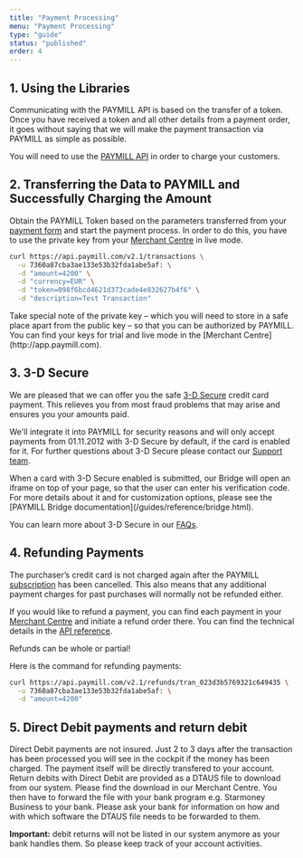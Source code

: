 ```yaml
---
title: "Payment Processing"
menu: "Payment Processing"
type: "guide"
status: "published"
order: 4
---
```


## 1. Using the Libraries

Communicating with the PAYMILL API is based on the transfer of a token. Once you have received a token and all other details from a payment order, it goes without saying that we will make the payment transaction via PAYMILL as simple as possible.

You will need to use the [PAYMILL API](/API) in order to charge your customers.

## 2. Transferring the Data to PAYMILL and Successfully Charging the Amount

Obtain the PAYMILL Token based on the parameters transferred from your [payment form](/guides/introduction/payment-form.html) and start the payment process. In order to do this, you have to use the private key from your [Merchant Centre](http://app.paymill.com) in live mode.

```bash
curl https://api.paymill.com/v2.1/transactions \
  -u 7360a87cba3ae133e53b32fda1abe5af: \
  -d "amount=4200" \
  -d "currency=EUR" \
  -d "token=098f6bcd4621d373cade4e832627b4f6" \
  -d "description=Test Transaction"
```

<p class="important">
Take special note of the private key – which you will need to store in a safe place apart from the public key – so that you can be authorized by PAYMILL. You can find your keys for trial and live mode in the [Merchant Centre](http://app.paymill.com).
</p>

## 3. 3-D Secure

We are pleased that we can offer you the safe [3-D Secure](http://en.wikipedia.org/wiki/3-D_Secure) credit card payment. This relieves you from most fraud problems that may arise and ensures you your amounts paid.

We'll integrate it into PAYMILL for security reasons and will only accept payments from 01.11.2012 with 3-D Secure by default, if the card is enabled for it. For further questions about 3-D Secure please contact our [Support team](mailto:support@paymill.com).

<p class="info">
When a card with 3-D Secure enabled is submitted, our Bridge will open an iframe on top of your page, so that the user can enter his verification code. For more details about it and for customization options, please see the [PAYMILL Bridge documentation](/guides/reference/bridge.html).
</p>

You can learn more about 3-D Secure in our [FAQs](https://www.paymill.com/faq).

## 4. Refunding Payments

The purchaser’s credit card is not charged again after the PAYMILL [subscription](/guides/introduction.subscriptions.html) has been cancelled. This also means that any additional payment charges for past purchases will normally not be refunded either.

If you would like to refund a payment, you can find each payment in your [Merchant Centre](http://app.paymill.com) and initiate a refund order there. You can find the technical details in the [API reference](/API).

Refunds can be whole or partial!

Here is the command for refunding payments:

```bash
curl https://api.paymill.com/v2.1/refunds/tran_023d3b5769321c649435 \
  -u 7360a87cba3ae133e53b32fda1abe5af: \
  -d "amount=4200"
```

## 5. Direct Debit payments and return debit

Direct Debit payments are not insured. Just 2 to 3 days after the transaction has been processed you will see in the cockpit if the money has been charged. The payment itself will be directly transfered to your account. Return debits with Direct Debit are provided as a DTAUS file to download from our system. Please find the download in our Merchant Centre. You then have to forward the file with your bank program e.g. Starmoney Business to your bank. Please ask your bank for information on how and with which software the DTAUS file needs to be forwarded to them.


**Important:** debit returns will not be listed in our system anymore as your bank handles them. So please keep track of your account activities.
